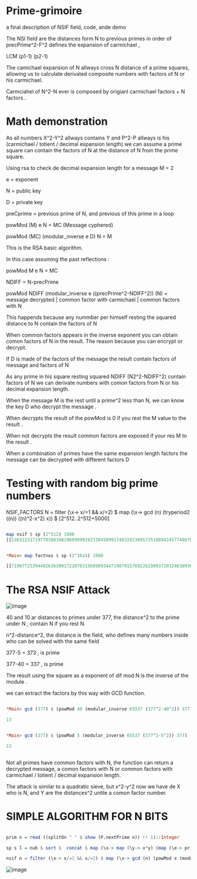 # Prime-grimoire 

a final description of NSIF field, code, ande demo

The NSI field are the distances form N to previous primes in order of precPrime^2-F^2 defines the expansion of carmichael ,

LCM (p1-1) (p2-1) 

The camichael expansion of N allways cross N distance of a prime squares, allowing us to calculate derivated composite numbers with factors of N or his carmichael.

Carmciahel of N^2-N ever is composed by origianl carmichael factors + N factors .

# Math demonstration

As all numbers X^2-Y^2 allways contains Y and P^2-P allways is his (carmichael / totient / decimal expansion length) we can assume a prime square can contain the factors of N at the distance of N from the prime square.

Using rsa to check de decimal expansion length for a message M = 2

e = exponent

N = public key

D = private key

preCprime = previous prime of N, and previous of this prime in a loop

powMod (M) e N = MC (Message cyphered)

powMod (MC) (modular_inverse e D) N = M

This is the RSA basic algorithm.

In this case assuming the past reflections :

powMod M e N = MC

NDIFF = N-precPrime

powMod NDIFF (modular_inverse e ((precPrime^2-NDIFF^2)) (N) = message decrypted | common factor with carmichael | common factors with N

This happends because any nummber per himself resting the squared distance to N contain the factors of N

When common factors appears in the inverse exponent you can obtain comon factors of N in the result. The reason because you can encrypt or decrypt.

If D is made of the factors of the message the result contain factors of message and factors of N

As any prime in his square resting squared NDIFF (N2^2-NDIFF^2) contain factors of N we can derivate numbers with comon factors from N or his decimal expansion length.

When the message M is the rest until a prime^2 less than N, we can know the key D who decrypt the message .

When decrypts the result of the powMod is 0 if you rest the M value to the result .

When not decrypts the result common factors are exposed if your res M to the result .

When a combination of primes have the same expansion length factors the message can be decrypted with different factors D

# Testing with random big prime numbers

NSIF_FACTORS N = filter (\x-> x/=1 && x/=2) $ map (\x-> gcd (n) (tryperiod2 ((n)) ((n)^2-x^2) x)) $ [2^512..2^512+5000]

```Haskell

map nsif $ sp (2^512) 1000
[[53631231719770388398296099992823384509917463282369573510894245774887056120294187907207497192667613710760127432745944203415015531247786279785734596024336702,53631231719770388398296099992823384509917463282369573510894245774887056120294187907207497192667613710760127432745944203415015531247786279785734596024336702],[53631231719770388398296099992823384509917463282369573510894245774887056120294187907207497192667613710760127432745944203415015531247786279785734596024336906,53631231719770388398296099992823384509917463282369573510894245774887056120294187907207497192667613710760127432745944203415015531247786279785734596024336906],[53631231719770388398296099992823384509917463282369573510894245774887056120294187907207497192667613710760127432745944203415015531247786279785734596024337246],[53631231719770388398296099992823384509917463282369573510894245774887056120294187907207497192667613710760127432745944203415015531247786279785734596024337626,53631231719770388398296099992823384509917463282369573510894245774887056120294187907207497192667613710760127432745944203415015531247786279785734596024337626],[53631231719770388398296099992823384509917463282369573510894245774887056120294187907207497192667613710760127432745944203415015531247786279785734596024337702,53631231719770388398296099992823384509917463282369573510894245774887056120294187907207497192667613710760127432745944203415015531247786279785734596024337702],[53631231719770388398296099992823384509917463282369573510894245774887056120294187907207497192667613710760127432745944203415015531247786279785734596024338466,53631231719770388398296099992823384509917463282369573510894245774887056120294187907207497192667613710760127432745944203415015531247786279785734596024338466],[],[53631231719770388398296099992823384509917463282369573510894245774887056120294187907207497192667613710760127432745944203415015531247786279785734596024339522,53631231719770388398296099992823384509917463282369573510894245774887056120294187907207497192667613710760127432745944203415015531247786279785734596024339522],[53631231719770388398296099992823384509917463282369573510894245774887056120294187907207497192667613710760127432745944203415015531247786279785734596024339622,53631231719770388398296099992823384509917463282369573510894245774887056120294187907207497192667613710760127432745944203415015531247786279785734596024339622],[53631231719770388398296099992823384509917463282369573510894245774887056120294187907207497192667613710760127432745944203415015531247786279785734596024339682,53631231719770388398296099992823384509917463282369573510894245774887056120294187907207497192667613710760127432745944203415015531247786279785734596024339682],[53631231719770388398296099992823384509917463282369573510894245774887056120294187907207497192667613710760127432745944203415015531247786279785734596024339894],[53631231719770388398296099992823384509917463282369573510894245774887056120294187907207497192667613710760127432745944203415015531247786279785734596024339934,53631231719770388398296099992823384509917463282369573510894245774887056120294187907207497192667613710760127432745944203415015531247786279785734596024339934],[53631231719770388398296099992823384509917463282369573510894245774887056120294187907207497192667613710760127432745944203415015531247786279785734596024340422,53631231719770388398296099992823384509917463282369573510894245774887056120294187907207497192667613710760127432745944203415015531247786279785734596024340422],[40223423789827791298722074994617538382438097461777180133170684331165292090220640930405622894500710283070095574559458152561261648435839709839300947018252637,26815615859885194199148049996411692254958731641184786755447122887443528060147093953603748596333806855380063716372972101707507765623893139892867298012168351],[40223423789827791298722074994617538382438097461777180133170684331165292090220640930405622894500710283070095574559458152561261648435839709839300947018252637,26815615859885194199148049996411692254958731641184786755447122887443528060147093953603748596333806855380063716372972101707507765623893139892867298012168453,40223423789827791298722074994617538382438097461777180133170684331165292090220640930405622894500710283070095574559458152561261648435839709839300947018252637,26815615859885194199148049996411692254958731641184786755447122887443528060147093953603748596333806855380063716372972101707507765623893139892867298012168453],[26815615859885194199148049996411692254958731641184786755447122887443528060147093953603748596333806855380063716372972101707507765623893139892867298012168623],[40223423789827791298722074994617538382438097461777180133170684331165292090220640930405622894500710283070095574559458152561261648435839709839300947018252637,26815615859885194199148049996411692254958731641184786755447122887443528060147093953603748596333806855380063716372972101707507765623893139892867298012168813],[26815615859885194199148049996411692254958731641184786755447122887443528060147093953603748596333806855380063716372972101707507765623893139892867298012168851],[40223423789827791298722074994617538382438097461777180133170684331165292090220640930405622894500710283070095574559458152561261648435839709839300947018252637,26815615859885194199148049996411692254958731641184786755447122887443528060147093953603748596333806855380063716372972101707507765623893139892867298012169233],[26815615859885194199148049996411692254958731641184786755447122887443528060147093953603748596333806855380063716372972101707507765623893139892867298012169683],[26815615859885194199148049996411692254958731641184786755447122887443528060147093953603748596333806855380063716372972101707507765623893139892867298012169761],[26815615859885194199148049996411692254958731641184786755447122887443528060147093953603748596333806855380063716372972101707507765623893139892867298012169811],[26815615859885194199148049996411692254958731641184786755447122887443528060147093953603748596333806855380063716372972101707507765623893139892867298012169841],[40223423789827791298722074994617538382438097461777180133170684331165292090220640930405622894500710283070095574559458152561261648435839709839300947018252637,26815615859885194199148049996411692254958731641184786755447122887443528060147093953603748596333806855380063716372972101707507765623893139892867298012169947],[26815615859885194199148049996411692254958731641184786755447122887443528060147093953603748596333806855380063716372972101707507765623893139892867298012169967],[40223423789827791298722074994617538382438097461777180133170684331165292090220640930405622894500710283070095574559458152561261648435839709839300947018252637,26815615859885194199148049996411692254958731641184786755447122887443528060147093953603748596333806855380063716372972101707507765623893139892867298012170211]]

```


```Haskell

*Main> map factnos $ sp (2^1024) 1000

[[719077253944926363091722076315609893447190791576922629093720324630930703222003852530833909289630144084480455519485573430635159075257666489971389722557896497511071573699461941105208878404984376477812331808340023075352602729369851525895652442163308948653402042738345192959788983753918865219341425318496896551826,719077253944926363091722076315609893447190791576922629093720324630930703222003852530833909289630144084480455519485573430635159075257666489971389722557896497511071573699461941105208878404984376477812331808340023075352602729369851525895652442163308948653402042738345192959788983753918865219341425318496896551826],[719077253944926363091722076315609893447190791576922629093720324630930703222003852530833909289630144084480455519485573430635159075257666489971389722557896497511071573699461941105208878404984376477812331808340023075352602729369851525895652442163308948653402042738345192959788983753918865219341425318496896553362,719077253944926363091722076315609893447190791576922629093720324630930703222003852530833909289630144084480455519485573430635159075257666489971389722557896497511071573699461941105208878404984376477812331808340023075352602729369851525895652442163308948653402042738345192959788983753918865219341425318496896553362],[359538626972463181545861038157804946723595395788461314546860162315465351611001926265416954644815072042240227759742786715317579537628833244985694861278948248755535786849730970552604439202492188238906165904170011537676301364684925762947826221081654474326701021369172596479894491876959432609670712659248448275913],[359538626972463181545861038157804946723595395788461314546860162315465351611001926265416954644815072042240227759742786715317579537628833244985694861278948248755535786849730970552604439202492188238906165904170011537676301364684925762947826221081654474326701021369172596479894491876959432609670712659248448276681]]

```

# The RSA NSIF Attack

![image](https://user-images.githubusercontent.com/60758685/121837222-acbc8d00-cc9a-11eb-858f-78f9ccd2fed2.png)

40 and 10 ar distances to primes under 377, the distance^2 to the prime under N , contain N if you rest N.

n^2-distance^2, the distance is the field, who defines many numbers inside who can be solved with the same field

377-5 = 373 , is prime

377-40 = 337 , is prime

The result using the square as a exponent of dif mod N is the inverse of the module .

we can extract the factors by this way with GCD function.

```Haskell

*Main> gcd (377) $ (powMod 40 (modular_inverse 65537 (377^2-40^2)) 377) - 40

13


*Main> gcd (377) $ (powMod 5 (modular_inverse 65537 (377^2-5^2)) 377) - 5

13



```

Not all primes have common factors with N, the function can return a decrypted message, a comon factors with N or common factors with carmichael / totient / decimal expansion length.

The attack is similar to a quadratic sieve, but x^2-y^2 now we have de X who is N, and Y are the distances^2 untile a comon factor number. 

# SIMPLE ALGORITHM FOR N BITS


```Haskell

prim n = read ((splitOn " " $ show (P.nextPrime n)) !! 1)::Integer

sp s l = nub $ sort $  concat $ map (\x-> map (\y-> x*y) (map (\e-> prim (e*2) ) [(s)..(s)+l]) ) (map (\t-> prim (t*3)) [0,(s)..(s)+l])

nsif n = filter (\x-> x/=1 && x/=2) $ map (\x-> gcd (n) (powMod x (modular_inverse 65537 ((n)^2-x^2)) n) - x) $ [2^1024..2^1024+5000]

```


![image](https://user-images.githubusercontent.com/60758685/121838997-afb97c80-cc9e-11eb-90c1-db7a1c90a735.png)


